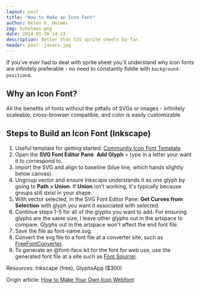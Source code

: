 ```yaml
---
layout: post
title: "How to Make an Icon Font"
author: Helen V. Holmes
img: hvholmes.png
date: 2014-01-30 14:13
description: Better than CSS sprite sheets by far.
header: post--javacv.jpg
---
```


If you've ever had to deal with sprite sheet you'll understand why icon fonts are infinitely preferable - no need to constantly fiddle with ```background-position```s. 

## Why an Icon Font?
All the benefits of fonts without the pitfalls of SVGs or images - infinitely scaleable, cross-browser compatible, and color is easily customizable. 

## Steps to Build an Icon Font (Inkscape)
1. Useful template for getting started: [Community Icon Font Template](https://github.com/Heydon/Community-Icon-Font/blob/master/resources/inkscape_iconfont_canvas_template.svg)
2. Open the **SVG Font Editor Pane**. **Add Glyph** > type in a letter your want it to correspond to.
3. Import the SVG and align to baseline (blue line, which hands slightly below canvas). 
4. Ungroup vector and ensure Inkscape understands it as one glyph by going to **Path > Union**. If **Union** isn't working, it's typically because groups still dxist in your shape.
5. With vector selected, in the SVG Font Editor Pane: **Get Curves from Selection** with glyph you want it associated with selected.
6. Continue steps 1-5 for all of the glyphs you want to add. For ensuring glyphs are the same size, I leave other glyphs out in the artspace to compare. Glyphs out in the artspace won't affect the end font file.
7. Save the file as font-name.svg.
8. Convert the svg file to a font file at a converter site, such as [FreeFontConverter](http://www.freefontconverter.com/).
9. To generate an @font-face kit for the font for web use, use the generated font file at a site such as [Font Squirrel](http://www.fontsquirrel.com/tools/webfont-generator).

Resources: Inkscape (free), GlyphsApp ($300)

Origin article: [How to Make Your Own Icon Webfont](http://www.webdesignerdepot.com/2012/01/how-to-make-your-own-icon-webfont/)